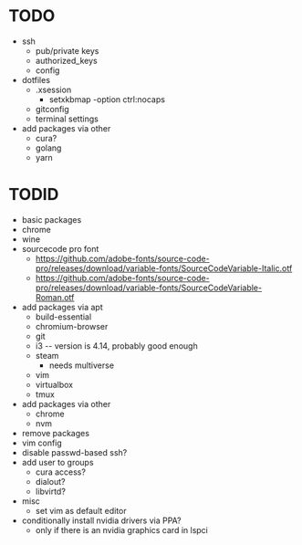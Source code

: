 # TODO

* ssh
  * pub/private keys
  * authorized_keys
  * config
* dotfiles
  * .xsession
    * setxkbmap -option ctrl:nocaps
  * gitconfig
  * terminal settings
* add packages via other
  * cura?
  * golang
  * yarn

# TODID
* basic packages
* chrome
* wine
* sourcecode pro font
  * https://github.com/adobe-fonts/source-code-pro/releases/download/variable-fonts/SourceCodeVariable-Italic.otf
  * https://github.com/adobe-fonts/source-code-pro/releases/download/variable-fonts/SourceCodeVariable-Roman.otf
* add packages via apt
  * build-essential
  * chromium-browser
  * git
  * i3 -- version is 4.14, probably good enough
  * steam
    * needs multiverse
  * vim
  * virtualbox
  * tmux
* add packages via other
  * chrome
  * nvm
* remove packages
* vim config
* disable passwd-based ssh?
* add user to groups
  * cura access?
  * dialout?
  * libvirtd?
* misc
  * set vim as default editor
* conditionally install nvidia drivers via PPA?
  * only if there is an nvidia graphics card in lspci
